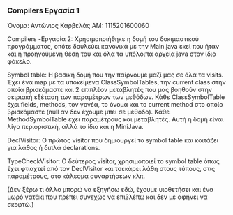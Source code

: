 ### Compilers Εργασία 1 ###
Όνομα: Αντώνιος Καρβελάς
ΑΜ: 1115201600060

Compilers -Εργασία 2:
Χρησιμοποιήθηκε η δομή του δοκιμαστικού προγράμματος, οπότε δουλεύει κανονικά με την Main.java εκεί που ήταν και η προηγούμενη θέση του και όλα τα υπόλοιπα αρχεία java στον ίδιο φάκελο.

Symbol table:
Η βασική δομή που την παίρνουμε μαζί μας σε όλα τα visits. Έχει ένα map με τα υποκείμενα ClassSymbolTables, την current class στην οποία βρισκόμαστε και 2 επιπλέον μεταβλητές που μας βοηθούν στην σειριακή εξέταση των παραμέτρων των μεθόδων.
Κάθε ClassSymbolTable έχει fields, methods, τον γονέα, το όνομα και το current method στο οποίο βρισκόμαστε (null αν δεν έχουμε μπει σε μέθοδο).
Κάθε MethodSymbolTable έχει παραμέτρους και μεταβλητές.
Αυτή η δομή είναι λίγο περιοριστική, αλλά το ίδιο και η MiniJava.

DeclVisitor:
Ο πρώτος visitor που δημιουργεί το symbol table και κοιτάζει για λάθος ή διπλά declarations.

TypeCheckVisitor:
Ο δεύτερος visitor, χρησιμοποιεί το symbol table όπως έχει φτιαχτεί από τον DeclVisitor και τσεκάρει λάθη στους τύπους, στις παραμέτρους, στο κάλεσμα συναρτήσεων κλπ.

(Δεν ξέρω τι άλλο μπορώ να εξηγήσω εδώ, έχουμε υιοθετήσει και ένα μωρό γατάκι που πρέπει συνεχώς να επιβλέπω και δεν με αφήνει να σκεφτώ.)